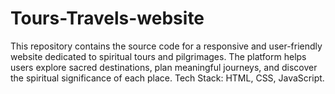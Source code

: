 # Tours-Travels-website
This repository contains the source code for a responsive and user-friendly website dedicated to spiritual tours and pilgrimages. The platform helps users explore sacred destinations, plan meaningful journeys, and discover the spiritual significance of each place. Tech Stack: HTML, CSS, JavaScript.  
